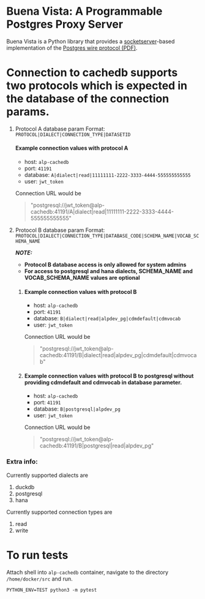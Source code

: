 # Buena Vista: A Programmable Postgres Proxy Server

Buena Vista is a Python library that provides a [socketserver](https://docs.python.org/3/library/socketserver.html)-based implementation
of the [Postgres wire protocol (PDF)](https://beta.pgcon.org/2014/schedule/attachments/330_postgres-for-the-wire.pdf).

# Connection to cachedb supports two protocols which is expected in the database of the connection params.

1. Protocol A database param Format: `PROTOCOL|DIALECT|CONNECTION_TYPE|DATASETID`

   #### Example connection values with protocol A

   - host: `alp-cachedb`
   - port: `41191`
   - database: `A|dialect|read|11111111-2222-3333-4444-555555555555`
   - user: `jwt_token`

   Connection URL would be

   > "postgresql://jwt_token@alp-cachedb:41191/A|dialect|read|11111111-2222-3333-4444-555555555555"

2. Protocol B database param Format: `PROTOCOL|DIALECT|CONNECTION_TYPE|DATABASE_CODE|SCHEMA_NAME|VOCAB_SCHEMA_NAME`

   **_NOTE:_**

   - **Protocol B database access is only allowed for system admins**
   - **For access to postgresql and hana dialects, SCHEMA_NAME and VOCAB_SCHEMA_NAME values are optional**

   1. #### Example connection values with protocol B

      - host: `alp-cachedb`
      - port: `41191`
      - database: `B|dialect|read|alpdev_pg|cdmdefault|cdmvocab`
      - user: `jwt_token`

      Connection URL would be

      > "postgresql://jwt_token@alp-cachedb:41191/B|dialect|read|alpdev_pg|cdmdefault|cdmvocab"

   2. #### Example connection values with protocol B to postgresql without providing cdmdefault and cdmvocab in database parameter.

      - host: `alp-cachedb`
      - port: `41191`
      - database: `B|postgresql|alpdev_pg`
      - user: `jwt_token`

      Connection URL would be

      > "postgresql://jwt_token@alp-cachedb:41191/B|postgresql|read|alpdev_pg"

### Extra info:

Currently supported dialects are

1. duckdb
2. postgresql
3. hana

Currently supported connection types are

1. read
2. write

# To run tests

Attach shell into `alp-cachedb` container, navigate to the directory `/home/docker/src` and run.

```
PYTHON_ENV=TEST python3 -m pytest
```
